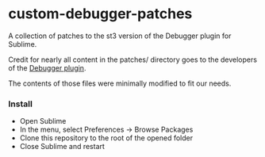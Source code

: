 # custom-debugger-patches
A collection of patches to the st3 version of the Debugger plugin for Sublime.

Credit for nearly all content in the patches/ directory goes to the developers of the [Debugger plugin](https://github.com/daveleroy/sublime_debugger).

The contents of those files were minimally modified to fit our needs.

### Install

- Open Sublime
- In the menu, select Preferences -> Browse Packages
- Clone this repository to the root of the opened folder
- Close Sublime and restart
